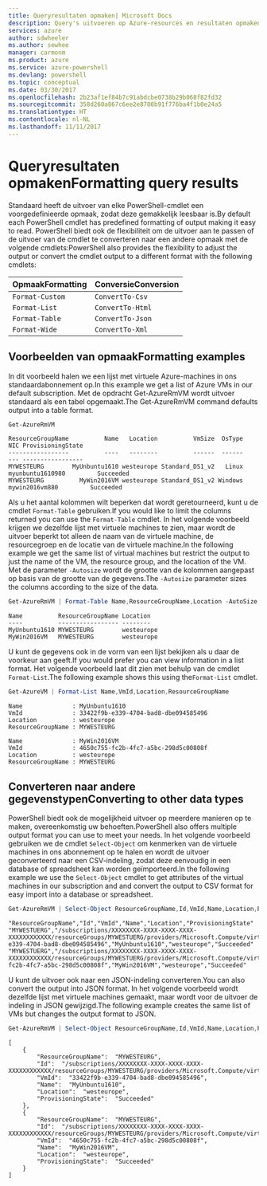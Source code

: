 ```yaml
---
title: Queryresultaten opmaken| Microsoft Docs
description: Query's uitvoeren op Azure-resources en resultaten opmaken.
services: azure
author: sdwheeler
ms.author: sewhee
manager: carmonm
ms.product: azure
ms.service: azure-powershell
ms.devlang: powershell
ms.topic: conceptual
ms.date: 03/30/2017
ms.openlocfilehash: 2b23af1ef84b7c91abdcbe0738b29b068f82fd32
ms.sourcegitcommit: 358d260a867c6ee2e8700b91f776ba4f1b0e24a5
ms.translationtype: HT
ms.contentlocale: nl-NL
ms.lasthandoff: 11/11/2017
---
```

# <a name="formatting-query-results"></a><span data-ttu-id="ab6bc-103">Queryresultaten opmaken</span><span class="sxs-lookup"><span data-stu-id="ab6bc-103">Formatting query results</span></span>

<span data-ttu-id="ab6bc-104">Standaard heeft de uitvoer van elke PowerShell-cmdlet een voorgedefinieerde opmaak, zodat deze gemakkelijk leesbaar is.</span><span class="sxs-lookup"><span data-stu-id="ab6bc-104">By default each PowerShell cmdlet has predefined formatting of output making it easy to read.</span></span>  <span data-ttu-id="ab6bc-105">PowerShell biedt ook de flexibiliteit om de uitvoer aan te passen of de uitvoer van de cmdlet te converteren naar een andere opmaak met de volgende cmdlets:</span><span class="sxs-lookup"><span data-stu-id="ab6bc-105">PowerShell also provides the flexibility to adjust the output or convert the cmdlet output to a different format with the following cmdlets:</span></span>

| <span data-ttu-id="ab6bc-106">Opmaak</span><span class="sxs-lookup"><span data-stu-id="ab6bc-106">Formatting</span></span>      | <span data-ttu-id="ab6bc-107">Conversie</span><span class="sxs-lookup"><span data-stu-id="ab6bc-107">Conversion</span></span>       |
|-----------------|------------------|
| `Format-Custom` | `ConvertTo-Csv`  |
| `Format-List`   | `ConvertTo-Html` |
| `Format-Table`  | `ConvertTo-Json` |
| `Format-Wide`   | `ConvertTo-Xml`  |

## <a name="formatting-examples"></a><span data-ttu-id="ab6bc-108">Voorbeelden van opmaak</span><span class="sxs-lookup"><span data-stu-id="ab6bc-108">Formatting examples</span></span>

<span data-ttu-id="ab6bc-109">In dit voorbeeld halen we een lijst met virtuele Azure-machines in ons standaardabonnement op.</span><span class="sxs-lookup"><span data-stu-id="ab6bc-109">In this example we get a list of Azure VMs in our default subscription.</span></span>  <span data-ttu-id="ab6bc-110">Met de opdracht Get-AzureRmVM wordt uitvoer standaard als een tabel opgemaakt.</span><span class="sxs-lookup"><span data-stu-id="ab6bc-110">The Get-AzureRmVM command defaults output into a table format.</span></span>

```powershell
Get-AzureRmVM
```

```
ResourceGroupName          Name   Location          VmSize  OsType              NIC ProvisioningState
-----------------          ----   --------          ------  ------              --- -----------------
MYWESTEURG        MyUnbuntu1610 westeurope Standard_DS1_v2   Linux myunbuntu1610980         Succeeded
MYWESTEURG          MyWin2016VM westeurope Standard_DS1_v2 Windows   mywin2016vm880         Succeeded
```

<span data-ttu-id="ab6bc-111">Als u het aantal kolommen wilt beperken dat wordt geretourneerd, kunt u de cmdlet `Format-Table` gebruiken.</span><span class="sxs-lookup"><span data-stu-id="ab6bc-111">If you would like to limit the columns returned you can use the `Format-Table` cmdlet.</span></span> <span data-ttu-id="ab6bc-112">In het volgende voorbeeld krijgen we dezelfde lijst met virtuele machines te zien, maar wordt de uitvoer beperkt tot alleen de naam van de virtuele machine, de resourcegroep en de locatie van de virtuele machine.</span><span class="sxs-lookup"><span data-stu-id="ab6bc-112">In the following example we get the same list of virtual machines but restrict the output to just the name of the VM, the resource group, and the location of the VM.</span></span>  <span data-ttu-id="ab6bc-113">Met de parameter `-Autosize` wordt de grootte van de kolommen aangepast op basis van de grootte van de gegevens.</span><span class="sxs-lookup"><span data-stu-id="ab6bc-113">The `-Autosize` parameter sizes the columns according to the size of the data.</span></span>

```powershell
Get-AzureRmVM | Format-Table Name,ResourceGroupName,Location -AutoSize
```

```
Name          ResourceGroupName Location
----          ----------------- --------
MyUnbuntu1610 MYWESTEURG        westeurope
MyWin2016VM   MYWESTEURG        westeurope
```

<span data-ttu-id="ab6bc-114">U kunt de gegevens ook in de vorm van een lijst bekijken als u daar de voorkeur aan geeft.</span><span class="sxs-lookup"><span data-stu-id="ab6bc-114">If you would prefer you can view information in a list format.</span></span> <span data-ttu-id="ab6bc-115">Het volgende voorbeeld laat dit zien met behulp van de cmdlet `Format-List`.</span><span class="sxs-lookup"><span data-stu-id="ab6bc-115">The following example shows this using the`Format-List` cmdlet.</span></span>

```powershell
Get-AzureVM | Format-List Name,VmId,Location,ResourceGroupName
```

```
Name              : MyUnbuntu1610
VmId              : 33422f9b-e339-4704-bad8-dbe094585496
Location          : westeurope
ResourceGroupName : MYWESTEURG

Name              : MyWin2016VM
VmId              : 4650c755-fc2b-4fc7-a5bc-298d5c00808f
Location          : westeurope
ResourceGroupName : MYWESTEURG
```

## <a name="converting-to-other-data-types"></a><span data-ttu-id="ab6bc-116">Converteren naar andere gegevenstypen</span><span class="sxs-lookup"><span data-stu-id="ab6bc-116">Converting to other data types</span></span>

<span data-ttu-id="ab6bc-117">PowerShell biedt ook de mogelijkheid uitvoer op meerdere manieren op te maken, overeenkomstig uw behoeften.</span><span class="sxs-lookup"><span data-stu-id="ab6bc-117">PowerShell also offers multiple output format you can use to meet your needs.</span></span>  <span data-ttu-id="ab6bc-118">In het volgende voorbeeld gebruiken we de cmdlet `Select-Object` om kenmerken van de virtuele machines in ons abonnement op te halen en wordt de uitvoer geconverteerd naar een CSV-indeling, zodat deze eenvoudig in een database of spreadsheet kan worden geïmporteerd.</span><span class="sxs-lookup"><span data-stu-id="ab6bc-118">In the following example we use the `Select-Object` cmdlet to get attributes of the virtual machines in our subscription and and convert the output to CSV format for easy import into a database or spreadsheet.</span></span>

```powershell
Get-AzureRmVM | Select-Object ResourceGroupName,Id,VmId,Name,Location,ProvisioningState | ConvertTo-Csv -NoTypeInformation
```

```
"ResourceGroupName","Id","VmId","Name","Location","ProvisioningState"
"MYWESTUERG","/subscriptions/XXXXXXXX-XXXX-XXXX-XXXX-XXXXXXXXXXXX/resourceGroups/MYWESTUERG/providers/Microsoft.Compute/virtualMachines/MyUnbuntu1610","33422f9b-e339-4704-bad8-dbe094585496","MyUnbuntu1610","westeurope","Succeeded"
"MYWESTUERG","/subscriptions/XXXXXXXX-XXXX-XXXX-XXXX-XXXXXXXXXXXX/resourceGroups/MYWESTUERG/providers/Microsoft.Compute/virtualMachines/MyWin2016VM","4650c755-fc2b-4fc7-a5bc-298d5c00808f","MyWin2016VM","westeurope","Succeeded"
```

<span data-ttu-id="ab6bc-119">U kunt de uitvoer ook naar een JSON-indeling converteren.</span><span class="sxs-lookup"><span data-stu-id="ab6bc-119">You can also convert the output into JSON format.</span></span>  <span data-ttu-id="ab6bc-120">In het volgende voorbeeld wordt dezelfde lijst met virtuele machines gemaakt, maar wordt voor de uitvoer de indeling in JSON gewijzigd.</span><span class="sxs-lookup"><span data-stu-id="ab6bc-120">The following example creates the same list of VMs but changes the output format to JSON.</span></span>

```powershell
Get-AzureRmVM | Select-Object ResourceGroupName,Id,VmId,Name,Location,ProvisioningState | ConvertTo-Json
```

```
[
    {
        "ResourceGroupName":  "MYWESTEURG",
        "Id":  "/subscriptions/XXXXXXXX-XXXX-XXXX-XXXX-XXXXXXXXXXXX/resourceGroups/MYWESTEURG/providers/Microsoft.Compute/virtualMachines/MyUnbuntu1610",
        "VmId":  "33422f9b-e339-4704-bad8-dbe094585496",
        "Name":  "MyUnbuntu1610",
        "Location":  "westeurope",
        "ProvisioningState":  "Succeeded"
    },
    {
        "ResourceGroupName":  "MYWESTEURG",
        "Id":  "/subscriptions/XXXXXXXX-XXXX-XXXX-XXXX-XXXXXXXXXXXX/resourceGroups/MYWESTEURG/providers/Microsoft.Compute/virtualMachines/MyWin2016VM",
        "VmId":  "4650c755-fc2b-4fc7-a5bc-298d5c00808f",
        "Name":  "MyWin2016VM",
        "Location":  "westeurope",
        "ProvisioningState":  "Succeeded"
    }
]
```
